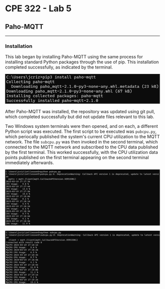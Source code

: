 # CPE 322 - Lab 5 
## Paho-MQTT 
--- 
### Installation 

This lab began by installing Paho-MQTT using the same process for installing standard Python packages through the use of pip. This installation completed successfully, as indicated by the terminal. 

![Installation](Install.png) 

After Paho-MQTT was installed, the repository was updated using git pull, which completed successfully but did not update files relevant to this lab. 

Two Windows system terminals were then opened, and on each, a different Python script was executed. The first script to be executed was `pubcpu.py`, which periocally published the system's current CPU utilization to the MQTT network. The file `subcpu.py` was then invoked in the second terminal, which connected to the MQTT network and subscribed to the CPU data published by the first terminal. This worked successfully, with the CPU utilization data points published on the first terminal appearing on the second terminal immediately afterwards. 

![pubcpu.py Functionality](pubcpu.png) 

![subcpu.py Functionality](subcpu.png) 

